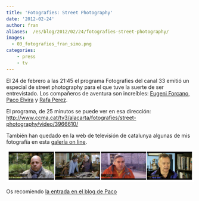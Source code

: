 ```yaml
---
title: 'Fotografies: Street Photography'
date: '2012-02-24'
author: fran
aliases:  /es/blog/2012/02/24/fotografies-street-photography/
images:
  - 03_fotografies_fran_simo.png
categories:
    - press
    - tv
---
```


El 24 de febrero a las 21:45 el programa Fotografies del canal 33 emitió un especial de street photography para el que tuve la suerte de ser entrevistado. Los compañeros de aventura son increíbles: 
[Eugeni Forcano](http://www.eugeniforcano.info/), [Paco Elvira](http://pacoelvirafoto.blogspot.com.es/) y [Rafa Perez](http://elfotografoviajero.com/).

El programa, de 25 minutos se puede ver en esa dirección: http://www.ccma.cat/tv3/alacarta/fotografies/street-photography/video/3966610/

También han quedado en la web de televisión de catalunya algunas de mis fotografía en esta <a href="http://www.ccma.cat/tv3/Galeria-Fran-Simo/foto-galeria/19654/">galería on line</a>.

![fotografies_table.png](fotografies_table.png)

Os recomiendo [la entrada en el blog de Paco](http://pacoelvirafoto.blogspot.com.es/2012/02/la-street-photography-en-el-programa.html)